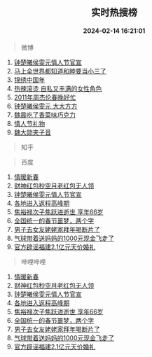 <div align="center"><h2>实时热搜榜</h2><h4>2024-02-14 16:21:01</h4></div>

> 微博  

1. [钟楚曦侯雯元情人节官宣](https://s.weibo.com/weibo?q=%23%E9%92%9F%E6%A5%9A%E6%9B%A6%E4%BE%AF%E9%9B%AF%E5%85%83%E6%83%85%E4%BA%BA%E8%8A%82%E5%AE%98%E5%AE%A3%23&t=31&band_rank=1&Refer=top)<br />
2. [马上全世界都知道和睦要当小三了](https://s.weibo.com/weibo?q=%23%E9%A9%AC%E4%B8%8A%E5%85%A8%E4%B8%96%E7%95%8C%E9%83%BD%E7%9F%A5%E9%81%93%E5%92%8C%E7%9D%A6%E8%A6%81%E5%BD%93%E5%B0%8F%E4%B8%89%E4%BA%86%23&t=31&band_rank=2&Refer=top)<br />
3. [锦绣中国年](https://s.weibo.com/weibo?q=%23%E9%94%A6%E7%BB%A3%E4%B8%AD%E5%9B%BD%E5%B9%B4%23&t=31&band_rank=3&Refer=top)<br />
4. [热辣滚烫 自私又丰满的女性角色](https://s.weibo.com/weibo?q=%E7%83%AD%E8%BE%A3%E6%BB%9A%E7%83%AB%20%E8%87%AA%E7%A7%81%E5%8F%88%E4%B8%B0%E6%BB%A1%E7%9A%84%E5%A5%B3%E6%80%A7%E8%A7%92%E8%89%B2&t=31&band_rank=4&Refer=top)<br />
5. [2011年周杰伦春晚好忙](https://s.weibo.com/weibo?q=2011%E5%B9%B4%E5%91%A8%E6%9D%B0%E4%BC%A6%E6%98%A5%E6%99%9A%E5%A5%BD%E5%BF%99&t=31&band_rank=5&Refer=top)<br />
6. [钟楚曦侯雯元 大大方方](https://s.weibo.com/weibo?q=%E9%92%9F%E6%A5%9A%E6%9B%A6%E4%BE%AF%E9%9B%AF%E5%85%83%20%E5%A4%A7%E5%A4%A7%E6%96%B9%E6%96%B9&t=31&band_rank=6&Refer=top)<br />
7. [魏晨吃了香菜味巧克力](https://s.weibo.com/weibo?q=%23%E9%AD%8F%E6%99%A8%E5%90%83%E4%BA%86%E9%A6%99%E8%8F%9C%E5%91%B3%E5%B7%A7%E5%85%8B%E5%8A%9B%23&t=31&band_rank=7&Refer=top)<br />
8. [情人节礼物](https://s.weibo.com/weibo?q=%E6%83%85%E4%BA%BA%E8%8A%82%E7%A4%BC%E7%89%A9&t=31&band_rank=8&Refer=top)<br />
9. [魏大勋夹子音](https://s.weibo.com/weibo?q=%23%E9%AD%8F%E5%A4%A7%E5%8B%8B%E5%A4%B9%E5%AD%90%E9%9F%B3%23&t=31&band_rank=9&Refer=top)<br />

> 知乎  


> 百度  

1. [情暖新春](https://www.baidu.com/s?wd=%E6%83%85%E6%9A%96%E6%96%B0%E6%98%A5&sa=fyb_news&rsv_dl=fyb_news)<br />
2. [财神红包秒空月老红包无人领](https://www.baidu.com/s?wd=%E8%B4%A2%E7%A5%9E%E7%BA%A2%E5%8C%85%E7%A7%92%E7%A9%BA%E6%9C%88%E8%80%81%E7%BA%A2%E5%8C%85%E6%97%A0%E4%BA%BA%E9%A2%86&sa=fyb_news&rsv_dl=fyb_news)<br />
3. [钟楚曦侯雯元情人节官宣](https://www.baidu.com/s?wd=%E9%92%9F%E6%A5%9A%E6%9B%A6%E4%BE%AF%E9%9B%AF%E5%85%83%E6%83%85%E4%BA%BA%E8%8A%82%E5%AE%98%E5%AE%A3&sa=fyb_news&rsv_dl=fyb_news)<br />
4. [各地进入返程高峰期](https://www.baidu.com/s?wd=%E5%90%84%E5%9C%B0%E8%BF%9B%E5%85%A5%E8%BF%94%E7%A8%8B%E9%AB%98%E5%B3%B0%E6%9C%9F&sa=fyb_news&rsv_dl=fyb_news)<br />
5. [焦裕禄次子焦跃进逝世 享年66岁](https://www.baidu.com/s?wd=%E7%84%A6%E8%A3%95%E7%A6%84%E6%AC%A1%E5%AD%90%E7%84%A6%E8%B7%83%E8%BF%9B%E9%80%9D%E4%B8%96+%E4%BA%AB%E5%B9%B466%E5%B2%81&sa=fyb_news&rsv_dl=fyb_news)<br />
6. [全国统一的春节噩梦，两个字](https://www.baidu.com/s?wd=%E5%85%A8%E5%9B%BD%E7%BB%9F%E4%B8%80%E7%9A%84%E6%98%A5%E8%8A%82%E5%99%A9%E6%A2%A6%EF%BC%8C%E4%B8%A4%E4%B8%AA%E5%AD%97&sa=fyb_news&rsv_dl=fyb_news)<br />
7. [男子去女友姥姥家拜年喝断片了](https://www.baidu.com/s?wd=%E7%94%B7%E5%AD%90%E5%8E%BB%E5%A5%B3%E5%8F%8B%E5%A7%A5%E5%A7%A5%E5%AE%B6%E6%8B%9C%E5%B9%B4%E5%96%9D%E6%96%AD%E7%89%87%E4%BA%86&sa=fyb_news&rsv_dl=fyb_news)<br />
8. [气球带着送妈妈的1000元现金飞走了](https://www.baidu.com/s?wd=%E6%B0%94%E7%90%83%E5%B8%A6%E7%9D%80%E9%80%81%E5%A6%88%E5%A6%88%E7%9A%841000%E5%85%83%E7%8E%B0%E9%87%91%E9%A3%9E%E8%B5%B0%E4%BA%86&sa=fyb_news&rsv_dl=fyb_news)<br />
9. [官方辟谣福建2.1亿元天价婚礼](https://www.baidu.com/s?wd=%E5%AE%98%E6%96%B9%E8%BE%9F%E8%B0%A3%E7%A6%8F%E5%BB%BA2.1%E4%BA%BF%E5%85%83%E5%A4%A9%E4%BB%B7%E5%A9%9A%E7%A4%BC&sa=fyb_news&rsv_dl=fyb_news)<br />

> 哔哩哔哩  

1. [情暖新春](https://www.baidu.com/s?wd=%E6%83%85%E6%9A%96%E6%96%B0%E6%98%A5&sa=fyb_news&rsv_dl=fyb_news)<br />
2. [财神红包秒空月老红包无人领](https://www.baidu.com/s?wd=%E8%B4%A2%E7%A5%9E%E7%BA%A2%E5%8C%85%E7%A7%92%E7%A9%BA%E6%9C%88%E8%80%81%E7%BA%A2%E5%8C%85%E6%97%A0%E4%BA%BA%E9%A2%86&sa=fyb_news&rsv_dl=fyb_news)<br />
3. [钟楚曦侯雯元情人节官宣](https://www.baidu.com/s?wd=%E9%92%9F%E6%A5%9A%E6%9B%A6%E4%BE%AF%E9%9B%AF%E5%85%83%E6%83%85%E4%BA%BA%E8%8A%82%E5%AE%98%E5%AE%A3&sa=fyb_news&rsv_dl=fyb_news)<br />
4. [各地进入返程高峰期](https://www.baidu.com/s?wd=%E5%90%84%E5%9C%B0%E8%BF%9B%E5%85%A5%E8%BF%94%E7%A8%8B%E9%AB%98%E5%B3%B0%E6%9C%9F&sa=fyb_news&rsv_dl=fyb_news)<br />
5. [焦裕禄次子焦跃进逝世 享年66岁](https://www.baidu.com/s?wd=%E7%84%A6%E8%A3%95%E7%A6%84%E6%AC%A1%E5%AD%90%E7%84%A6%E8%B7%83%E8%BF%9B%E9%80%9D%E4%B8%96+%E4%BA%AB%E5%B9%B466%E5%B2%81&sa=fyb_news&rsv_dl=fyb_news)<br />
6. [全国统一的春节噩梦，两个字](https://www.baidu.com/s?wd=%E5%85%A8%E5%9B%BD%E7%BB%9F%E4%B8%80%E7%9A%84%E6%98%A5%E8%8A%82%E5%99%A9%E6%A2%A6%EF%BC%8C%E4%B8%A4%E4%B8%AA%E5%AD%97&sa=fyb_news&rsv_dl=fyb_news)<br />
7. [男子去女友姥姥家拜年喝断片了](https://www.baidu.com/s?wd=%E7%94%B7%E5%AD%90%E5%8E%BB%E5%A5%B3%E5%8F%8B%E5%A7%A5%E5%A7%A5%E5%AE%B6%E6%8B%9C%E5%B9%B4%E5%96%9D%E6%96%AD%E7%89%87%E4%BA%86&sa=fyb_news&rsv_dl=fyb_news)<br />
8. [气球带着送妈妈的1000元现金飞走了](https://www.baidu.com/s?wd=%E6%B0%94%E7%90%83%E5%B8%A6%E7%9D%80%E9%80%81%E5%A6%88%E5%A6%88%E7%9A%841000%E5%85%83%E7%8E%B0%E9%87%91%E9%A3%9E%E8%B5%B0%E4%BA%86&sa=fyb_news&rsv_dl=fyb_news)<br />
9. [官方辟谣福建2.1亿元天价婚礼](https://www.baidu.com/s?wd=%E5%AE%98%E6%96%B9%E8%BE%9F%E8%B0%A3%E7%A6%8F%E5%BB%BA2.1%E4%BA%BF%E5%85%83%E5%A4%A9%E4%BB%B7%E5%A9%9A%E7%A4%BC&sa=fyb_news&rsv_dl=fyb_news)<br />
